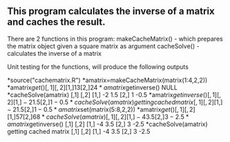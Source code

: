 This program calculates the inverse of a matrix and caches the result.
-----------------------------------------------------------------------
There are 2 functions in this program:
makeCacheMatrix() - which prepares the matrix object given a square matrix as argument
cacheSolve() - calculates the inverse of a matrix

Unit testing for the functions, will produce the following outputs

*source("cachematrix.R")
*amatrix=makeCacheMatrix(matrix(1:4,2,2))
*amatrix$get()
    [,1] [,2]
[1,]    1    3
[2,]    2    4
*amatrix$getinverse()
NULL
*cacheSolve(amatrix)
     [,1] [,2]
[1,]   -2  1.5
[2,]    1 -0.5
*amatrix$getinverse()
     [,1] [,2]
[1,]   -2  1.5
[2,]    1 -0.5
*cacheSolve(amatrix)
getting cached matrix
     [,1] [,2]
[1,]   -2  1.5
[2,]    1 -0.5
*amatrix$set(matrix(5:8,2,2))
*amatrix$get()
     [,1] [,2]
[1,]    5    7
[2,]    6    8
*cacheSolve(amatrix)
     [,1] [,2]
[1,]   -4  3.5
[2,]    3 -2.5
*amatrix$getinverse()
     [,1] [,2]
[1,]   -4  3.5
[2,]    3 -2.5
*cacheSolve(amatrix)
getting cached matrix
     [,1] [,2]
[1,]   -4  3.5
[2,]    3 -2.5